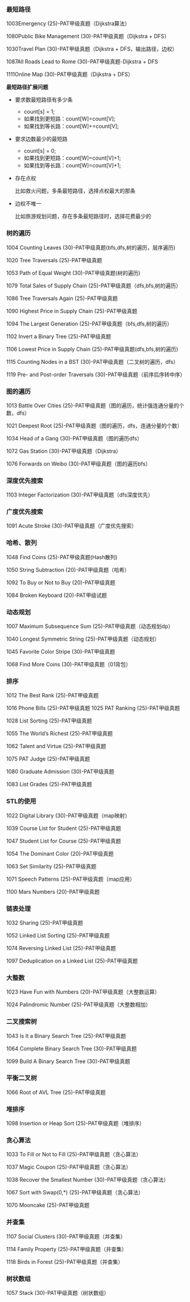 ### 最短路径 

1003Emergency (25)-PAT甲级真题（Dijkstra算法） 

1080Public Bike Management (30)-PAT甲级真题（Dijkstra + DFS）

1030Travel Plan (30)-PAT甲级真题（Dijkstra + DFS，输出路径，边权） 

1087All Roads Lead to Rome (30)-PAT甲级真题-Dijkstra + DFS 

1111Online Map (30)-PAT甲级真题（Dijkstra + DFS）

**最短路径扩展问题**

- 要求数最短路径有多少条

  - count[s] = 1;
  - 如果找到更短路：count[W]=count[V];
  - 如果找到等长路：count[W]+=count[V];

- 要求边数最少的最短路

  - count[s] = 0;
  - 如果找到更短路：count[W]=count[V]+1;
  - 如果找到等长路：count[W]=count[V]+1;

- 存在点权

  比如救火问题，多条最短路径，选择点权最大的那条

- 边权不唯一

  比如旅游规划问题，存在多条最短路径时，选择花费最少的



### 树的遍历 

1004 Counting Leaves (30)-PAT甲级真题(bfs,dfs,树的遍历，层序遍历) 

1020 Tree Traversals (25)-PAT甲级真题 

1053 Path of Equal Weight (30)-PAT甲级真题(树的遍历) 

1079 Total Sales of Supply Chain (25)-PAT甲级真题（dfs,bfs,树的遍历） 

1086 Tree Traversals Again (25)-PAT甲级真题 

1090 Highest Price in Supply Chain (25)-PAT甲级真题 

1094 The Largest Generation (25)-PAT甲级真题（bfs,dfs,树的遍历） 

1102 Invert a Binary Tree (25)-PAT甲级真题 

1106 Lowest Price in Supply Chain (25)-PAT甲级真题(dfs,bfs,树的遍历) 

1115 Counting Nodes in a BST (30)-PAT甲级真题（二叉树的遍历，dfs） 

1119 Pre- and Post-order Traversals (30)-PAT甲级真题（前序后序转中序）



### 图的遍历 

1013 Battle Over Cities (25)-PAT甲级真题（图的遍历，统计强连通分量的个数，dfs） 

1021 Deepest Root (25)-PAT甲级真题（图的遍历，dfs，连通分量的个数） 

1034 Head of a Gang (30)-PAT甲级真题（图的遍历dfs） 

1072 Gas Station (30)-PAT甲级真题（Dijkstra） 

1076 Forwards on Weibo (30)-PAT甲级真题（图的遍历bfs）



### 深度优先搜索 

1103 Integer Factorization (30)-PAT甲级真题（dfs深度优先）



### 广度优先搜索 

1091 Acute Stroke (30)-PAT甲级真题（广度优先搜索）



### 哈希、散列 

1048 Find Coins (25)-PAT甲级真题(Hash散列) 

1050 String Subtraction (20)-PAT甲级真题（哈希） 

1092 To Buy or Not to Buy (20)-PAT甲级真题 

1084 Broken Keyboard (20)-PAT甲级试题



### 动态规划 

1007 Maximum Subsequence Sum (25)-PAT甲级真题（动态规划dp） 

1040 Longest Symmetric String (25)-PAT甲级真题（动态规划） 

1045 Favorite Color Stripe (30)-PAT甲级真题 

1068 Find More Coins (30)-PAT甲级真题（01背包）



### 排序 

1012 The Best Rank (25)-PAT甲级真题 

1016 Phone Bills (25)-PAT甲级真题 1025 PAT Ranking (25)-PAT甲级真题 

1028 List Sorting (25)-PAT甲级真题 

1055 The World’s Richest (25)-PAT甲级真题 

1062 Talent and Virtue (25)-PAT甲级真题 

1075 PAT Judge (25)-PAT甲级真题 

1080 Graduate Admission (30)-PAT甲级真题 

1083 List Grades (25)-PAT甲级真题



### STL的使用 

1022 Digital Library (30)-PAT甲级真题（map映射） 

1039 Course List for Student (25)-PAT甲级真题 

1047 Student List for Course (25)-PAT甲级真题 

1054 The Dominant Color (20)-PAT甲级真题 

1063 Set Similarity (25)-PAT甲级真题 

1071 Speech Patterns (25)-PAT甲级真题（map应用） 

1100 Mars Numbers (20)-PAT甲级真题



### 链表处理 

1032 Sharing (25)-PAT甲级真题 

1052 Linked List Sorting (25)-PAT甲级真题 

1074 Reversing Linked List (25)-PAT甲级真题 

1097 Deduplication on a Linked List (25)-PAT甲级真题





### 大整数 

1023 Have Fun with Numbers (20)-PAT甲级真题（大整数运算） 

1024 Palindromic Number (25)-PAT甲级真题（大整数相加）



### 二叉搜索树 

1043 Is It a Binary Search Tree (25)-PAT甲级真题 

1064 Complete Binary Search Tree (30)-PAT甲级真题 

1099 Build A Binary Search Tree (30)-PAT甲级真题



### 平衡二叉树 

1066 Root of AVL Tree (25)-PAT甲级真题



### 堆排序 

1098 Insertion or Heap Sort (25)-PAT甲级真题（堆排序）



### 贪心算法 

1033 To Fill or Not to Fill (25)-PAT甲级真题（贪心算法） 

1037 Magic Coupon (25)-PAT甲级真题（贪心算法） 

1038 Recover the Smallest Number (30)-PAT甲级真题（贪心算法） 

1067 Sort with Swap(0,*) (25)-PAT甲级真题（贪心算法） 

1070 Mooncake (25)-PAT甲级真题



### 并查集 

1107 Social Clusters (30)-PAT甲级真题（并查集） 

1114 Family Property (25)-PAT甲级真题（并查集） 

1118 Birds in Forest (25)-PAT甲级真题（并查集）



### 树状数组 

1057 Stack (30)-PAT甲级真题（树状数组）